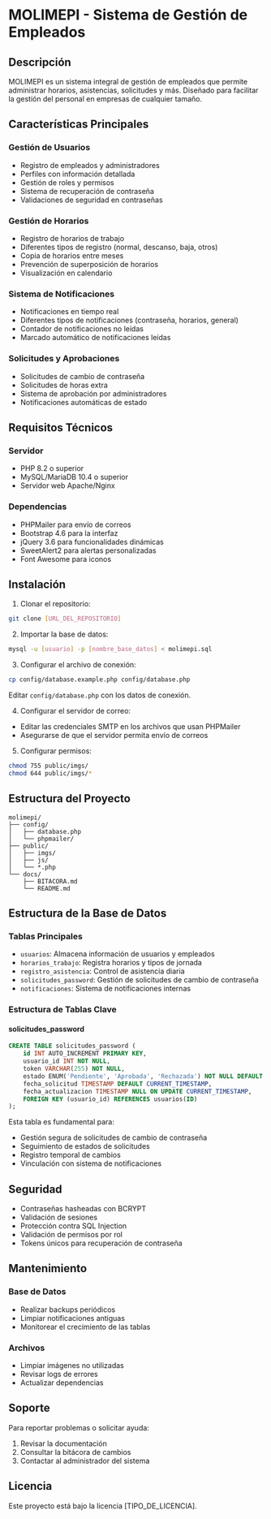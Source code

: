 # MOLIMEPI - Sistema de Gestión de Empleados

## Descripción
MOLIMEPI es un sistema integral de gestión de empleados que permite administrar horarios, asistencias, solicitudes y más. Diseñado para facilitar la gestión del personal en empresas de cualquier tamaño.

## Características Principales

### Gestión de Usuarios
- Registro de empleados y administradores
- Perfiles con información detallada
- Gestión de roles y permisos
- Sistema de recuperación de contraseña
- Validaciones de seguridad en contraseñas

### Gestión de Horarios
- Registro de horarios de trabajo
- Diferentes tipos de registro (normal, descanso, baja, otros)
- Copia de horarios entre meses
- Prevención de superposición de horarios
- Visualización en calendario

### Sistema de Notificaciones
- Notificaciones en tiempo real
- Diferentes tipos de notificaciones (contraseña, horarios, general)
- Contador de notificaciones no leídas
- Marcado automático de notificaciones leídas

### Solicitudes y Aprobaciones
- Solicitudes de cambio de contraseña
- Solicitudes de horas extra
- Sistema de aprobación por administradores
- Notificaciones automáticas de estado

## Requisitos Técnicos

### Servidor
- PHP 8.2 o superior
- MySQL/MariaDB 10.4 o superior
- Servidor web Apache/Nginx

### Dependencias
- PHPMailer para envío de correos
- Bootstrap 4.6 para la interfaz
- jQuery 3.6 para funcionalidades dinámicas
- SweetAlert2 para alertas personalizadas
- Font Awesome para iconos

## Instalación

1. Clonar el repositorio:
```bash
git clone [URL_DEL_REPOSITORIO]
```

2. Importar la base de datos:
```bash
mysql -u [usuario] -p [nombre_base_datos] < molimepi.sql
```

3. Configurar el archivo de conexión:
```bash
cp config/database.example.php config/database.php
```
Editar `config/database.php` con los datos de conexión.

4. Configurar el servidor de correo:
- Editar las credenciales SMTP en los archivos que usan PHPMailer
- Asegurarse de que el servidor permita envío de correos

5. Configurar permisos:
```bash
chmod 755 public/imgs/
chmod 644 public/imgs/*
```

## Estructura del Proyecto

```
molimepi/
├── config/
│   ├── database.php
│   └── phpmailer/
├── public/
│   ├── imgs/
│   ├── js/
│   └── *.php
└── docs/
    ├── BITACORA.md
    └── README.md
```

## Estructura de la Base de Datos

### Tablas Principales
- `usuarios`: Almacena información de usuarios y empleados
- `horarios_trabajo`: Registra horarios y tipos de jornada
- `registro_asistencia`: Control de asistencia diaria
- `solicitudes_password`: Gestión de solicitudes de cambio de contraseña
- `notificaciones`: Sistema de notificaciones internas

### Estructura de Tablas Clave

#### solicitudes_password
```sql
CREATE TABLE solicitudes_password (
    id INT AUTO_INCREMENT PRIMARY KEY,
    usuario_id INT NOT NULL,
    token VARCHAR(255) NOT NULL,
    estado ENUM('Pendiente', 'Aprobada', 'Rechazada') NOT NULL DEFAULT 'Pendiente',
    fecha_solicitud TIMESTAMP DEFAULT CURRENT_TIMESTAMP,
    fecha_actualizacion TIMESTAMP NULL ON UPDATE CURRENT_TIMESTAMP,
    FOREIGN KEY (usuario_id) REFERENCES usuarios(ID)
);
```

Esta tabla es fundamental para:
- Gestión segura de solicitudes de cambio de contraseña
- Seguimiento de estados de solicitudes
- Registro temporal de cambios
- Vinculación con sistema de notificaciones

## Seguridad

- Contraseñas hasheadas con BCRYPT
- Validación de sesiones
- Protección contra SQL Injection
- Validación de permisos por rol
- Tokens únicos para recuperación de contraseña

## Mantenimiento

### Base de Datos
- Realizar backups periódicos
- Limpiar notificaciones antiguas
- Monitorear el crecimiento de las tablas

### Archivos
- Limpiar imágenes no utilizadas
- Revisar logs de errores
- Actualizar dependencias

## Soporte

Para reportar problemas o solicitar ayuda:
1. Revisar la documentación
2. Consultar la bitácora de cambios
3. Contactar al administrador del sistema

## Licencia
Este proyecto está bajo la licencia [TIPO_DE_LICENCIA].
